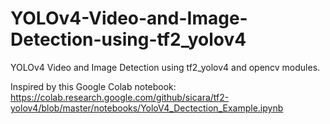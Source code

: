 # YOLOv4-Video-and-Image-Detection-using-tf2_yolov4
YOLOv4 Video and Image Detection using tf2_yolov4 and opencv modules.

Inspired by this Google Colab notebook: https://colab.research.google.com/github/sicara/tf2-yolov4/blob/master/notebooks/YoloV4_Dectection_Example.ipynb
